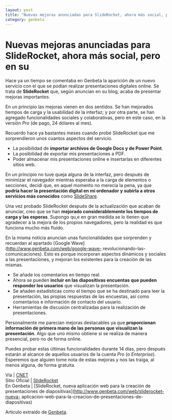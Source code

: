 ```yaml
---
layout: post
title: "Nuevas mejoras anunciadas para SlideRocket, ahora más social, pero en su"
category: genbeta
---
```


# Nuevas mejoras anunciadas para SlideRocket, ahora más social, pero en su

Hace ya un tiempo se comentaba en Genbeta la aparición de un nuevo servicio
con el que se podían realizar presentaciones digitales online. Se trata de
**SlideRocket** que, según anuncian en su blog, acaba de presentar mejoras
importantes.

En un principio las mejoras vienen en dos sentidos. Se han mejorados tiempos
de carga y la usabilidad de la interfaz; y por otra parte, se han agregado
funcionalidades sociales y colaborativas, pero en este caso, en la versión
_Pro_ (de pago, 24 dólares al mes).  
  
Recuerdo hace ya bastantes meses cuando probé SlideRocket que me sorprendieron
unos cuantos aspectos del servicio.

  * La posibilidad de **importar archivos de Google Docs y de Power Point**.
  * La posibilidad de exportar mis presentaciones a PDF.
  * Poder almacenar mis presentaciones online e insertarlas en diferentes sitios web.

En un principio no tuve queja alguna de la interfaz, pero después de minimizar
el navegador mientras esperaba a la carga de elementos o secciones, decidí
que, en aquel momento no merecía la pena, ya que **podría hacer la
presentación digital en mi ordenador y subirla a otros servicios más
conocidos** como [SlideShare](http://www.slideshare.com).

Una vez probado SlideRocket después de la actualización que acaban de
anunciar, creo que se han **mejorado considerablemente los tiempos de carga y
las esperas**. Supongo qu,e en gran medida se lo tienen que agradecer a la
mejora de los propios navegadores, pero la realidad es que funciona mucho más
fluido.

En la misma noticia anuncian unas funcionalidades que sorprenden y recuerdan
al apartado [Google Wave](http://www.genbeta.com/web/google-wave-
revolucionando-las-comunicaciones). Esto es porque incorporan aspectos
dinámicos y sociales a las presentaciones, y mejoran los existentes para la
creación de las mismas.

  * Se añade los comentarios en tiempo real.
  * Ahora se pueden **incluir en las diapositivas encuentas que pueden responder los usuarios** que visualizan la presentación.
  * Se añaden estadísticas como el tiempo que se ha destinado para leer la presentación, las propias respuestas de las encuestas, así como comentarios e información de contacto del usuario.
  * Herramientas de discusión centralizadas para la realización de presentaciones.

Personalmente me parecían mejoras destacables ya que **proporcionan
información de primera mano de las personas que visualizan la presentación**.
Algo que uno mismo obtiene si se realiza de manera presencial, pero no de
forma online.

Puedes probar estas últimas funcionalidades durante 14 días, pero después
estarán al alcance de aquellos usuarios de la cuenta _Pro_ (o _Enterprise_).
Esperemos que alguien tome nota de estas mejoras y nos las traiga, al menos
alguna, de forma gratuita.

Vía | [CNET](http://news.cnet.com/8301-27076_3-20018518-248.html)  
Sitio Oficial | [SlideRocket](http://www.sliderocket.com/)  
En Genbeta | [SlideRocket, nueva aplicación web para la creación de
presentaciones de diapositivas](http://www.genbeta.com/web/sliderocket-nueva-
aplicacion-web-para-la-creacion-de-presentaciones-de-diapositivas)

Artículo extraído de [Genbeta](http://www.genbeta.com).